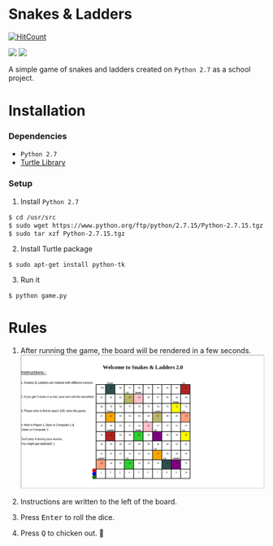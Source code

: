 # Snakes & Ladders
[![HitCount](http://hits.dwyl.io/algomaster99/snakes-and-ladders.svg)](http://hits.dwyl.io/algomaster99/snakes-and-ladder)

[![](http://ForTheBadge.com/images/badges/made-with-python.svg)](https://www.python.org/) [![](http://ForTheBadge.com/images/badges/built-with-swag.svg)](https://github.com/algomaster99/)

A simple game of snakes and ladders created on `Python 2.7` as a school project.

# Installation

### Dependencies

- `Python 2.7`
- [Turtle Library](https://docs.python.org/2/library/turtle.html)

### Setup

1. Install `Python 2.7`

```
$ cd /usr/src
$ sudo wget https://www.python.org/ftp/python/2.7.15/Python-2.7.15.tgz
$ sudo tar xzf Python-2.7.15.tgz
```

2. Install Turtle package

```
$ sudo apt-get install python-tk
```

3. Run it

```
$ python game.py
```

# Rules

1. After running the game, the board will be rendered in a few seconds.
![](board.png)

2. Instructions are written to the left of the board.

3. Press <kbd>Enter</kbd> to roll the dice.

4. Press <kbd>Q</kbd> to chicken out. :chicken:
